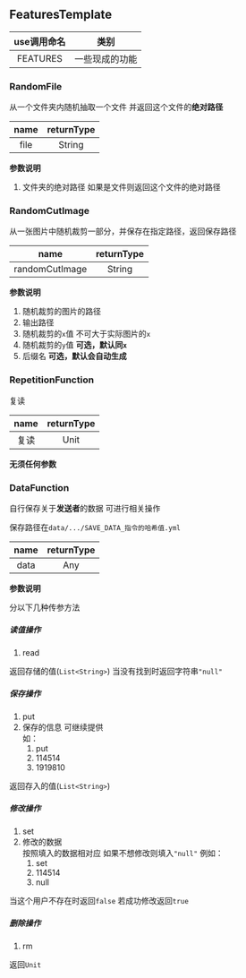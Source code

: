 ## FeaturesTemplate

| use调用命名  |   类别    | 
|:--------:|:-------:|
| FEATURES | 一些现成的功能 |

### RandomFile

从一个文件夹内随机抽取一个文件 并返回这个文件的**绝对路径**

| name | returnType |
|:----:|:----------:|
| file |   String   |

**参数说明**

1. 文件夹的绝对路径 如果是文件则返回这个文件的绝对路径

### RandomCutImage

从一张图片中随机裁剪一部分，并保存在指定路径，返回保存路径

|      name      | returnType |
|:--------------:|:----------:|
| randomCutImage |   String   |

**参数说明**

1. 随机裁剪的图片的路径
2. 输出路径
3. 随机裁剪的`x`值 不可大于实际图片的`x`
4. 随机裁剪的`y`值 **可选，默认同`x`**
5. 后缀名 **可选，默认会自动生成**

### RepetitionFunction

复读

| name | returnType |
|:----:|:----------:|
|  复读  |    Unit    |

**无须任何参数**

### DataFunction

自行保存关于**发送者**的数据 可进行相关操作

保存路径在`data/.../SAVE_DATA_指令的哈希值.yml`

| name | returnType |
|:----:|:----------:|
| data |    Any     |

**参数说明**

分以下几种传参方法

##### 读值操作

1. read

返回存储的值(`List<String>`) 当没有找到时返回字符串`"null"`

##### 保存操作

1. put
2. 保存的信息 可继续提供<br> 如：
    1. put
    2. 114514
    3. 1919810

返回存入的值(`List<String>`)

##### 修改操作

1. set
2. 修改的数据 <br>按照填入的数据相对应 如果不想修改则填入`"null"` 例如：
    1. set
    2. 114514
    3. null

当这个用户不存在时返回`false` 若成功修改返回`true`

##### 删除操作

1. rm

返回`Unit`